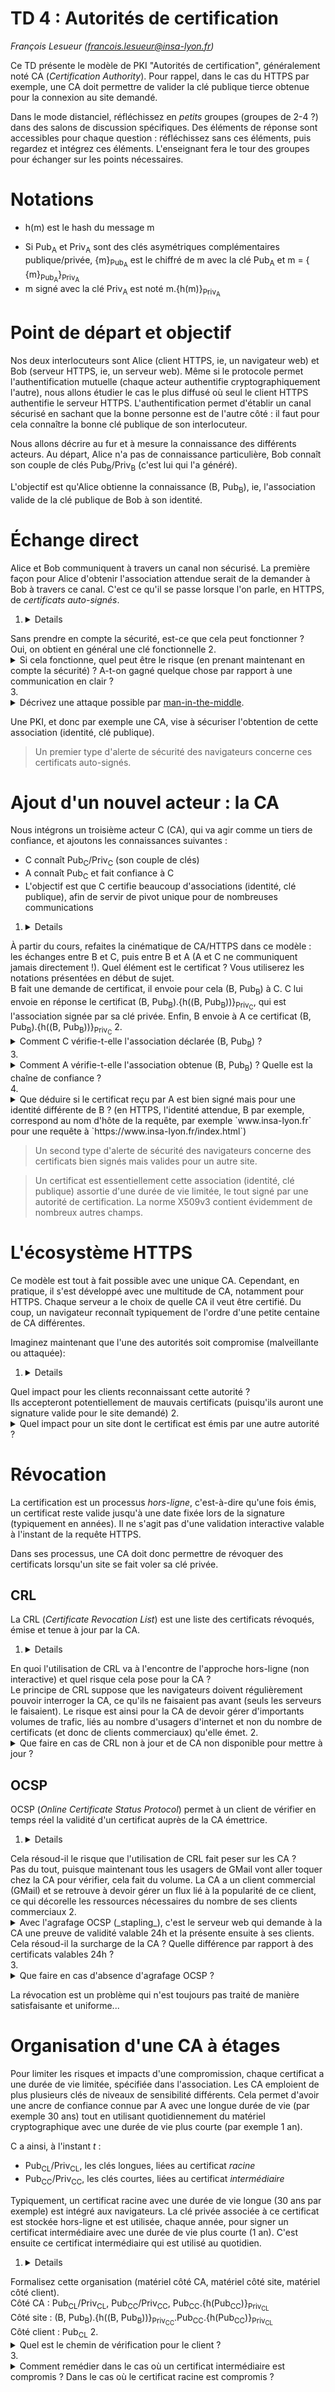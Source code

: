 # TD 4 : Autorités de certification

_François Lesueur ([francois.lesueur@insa-lyon.fr](mailto:francois.lesueur@insa-lyon.fr))_

Ce TD présente le modèle de PKI "Autorités de certification", généralement noté CA (_Certification Authority_). Pour rappel, dans le cas du HTTPS par exemple, une CA doit permettre de valider la clé publique tierce obtenue pour la connexion au site demandé.

Dans le mode distanciel, réfléchissez en _petits_ groupes (groupes de 2-4 ?) dans des salons de discussion spécifiques. Des éléments de réponse sont accessibles pour chaque question : réfléchissez sans ces éléments, puis regardez et intégrez ces éléments. L'enseignant fera le tour des groupes pour échanger sur les points nécessaires.

Notations
=========

* h(m) est le hash du message m
<!-- * Si K<sub>A</sub> est une clé symétrique, {m}<sub>K<sub>A</sub></sub> est le chiffré de m avec la clé K<sub>A</sub>, m = { {m}<sub>K<sub>A</sub></sub>}<sub>K<sub>A</sub></sub> -->
* Si Pub<sub>A</sub> et Priv<sub>A</sub> sont des clés asymétriques complémentaires publique/privée, {m}<sub>Pub<sub>A</sub></sub> est le chiffré de m avec la clé Pub<sub>A</sub> et m = { {m}<sub>Pub<sub>A</sub></sub>}<sub>Priv<sub>A</sub></sub>
* m signé avec la clé Priv<sub>A</sub> est noté m.{h(m)}<sub>Priv<sub>A</sub></sub>


Point de départ et objectif
===========================

Nos deux interlocuteurs sont Alice (client HTTPS, ie, un navigateur web) et Bob (serveur HTTPS, ie, un serveur web). Même si le protocole permet l'authentification mutuelle (chaque acteur authentifie cryptographiquement l'autre), nous allons étudier le cas le plus diffusé où seul le client HTTPS authentifie le serveur HTTPS. L'authentification permet d'établir un canal sécurisé en sachant que la bonne personne est de l'autre côté : il faut pour cela connaître la bonne clé publique de son interlocuteur.

Nous allons décrire au fur et à mesure la connaissance des différents acteurs. Au départ, Alice n'a pas de connaissance particulière, Bob connaît son couple de clés Pub<sub>B</sub>/Priv<sub>B</sub> (c'est lui qui l'a généré).

L'objectif est qu'Alice obtienne la connaissance (B, Pub<sub>B</sub>), ie, l'association valide de la clé publique de Bob à son identité.



Échange direct
==============

Alice et Bob communiquent à travers un canal non sécurisé. La première façon pour Alice d'obtenir l'association attendue serait de la demander à Bob à travers ce canal. C'est ce qu'il se passe lorsque l'on parle, en HTTPS, de _certificats auto-signés_.

1. <details>
<summary>Sans prendre en compte la sécurité, est-ce que cela peut fonctionner ?</summary>
Oui, on obtient en général une clé fonctionnelle
</details>
2. <details>
<summary>Si cela fonctionne, quel peut être le risque (en prenant maintenant en compte la sécurité) ? A-t-on gagné quelque chose par rapport à une communication en clair ?</summary>
S'il y a un attaquant, il peut remplacer la clé sur le chemin. On a en fait rien gagné : soit il n'y a pas d'attaquant sur le chemin, on obtient la bonne clé mais la crypto ne sert pas à grand chose (vu qu'il n'y a pas d'attaquant) ; soit il y a un attaquant et on se fait MitM
</details>
3. <details>
<summary>Décrivez une attaque possible par <a href="https://fr.wikipedia.org/wiki/Attaque_de_l%27homme_du_milieu">man-in-the-middle</a>.</summary>
L'idée est de modifier la clé en chemin et de s'interfacer dans la communication, il faut détailler.
</details>

Une PKI, et donc par exemple une CA, vise à sécuriser l'obtention de cette association (identité, clé publique).

> Un premier type d'alerte de sécurité des navigateurs concerne ces certificats auto-signés.

Ajout d'un nouvel acteur : la CA
========================

Nous intégrons un troisième acteur C (CA), qui va agir comme un tiers de confiance, et ajoutons les connaissances suivantes :

* C connaît Pub<sub>C</sub>/Priv<sub>C</sub> (son couple de clés)
* A connaît Pub<sub>C</sub> et fait confiance à C
* L'objectif est que C certifie beaucoup d'associations (identité, clé publique), afin de servir de pivot unique pour de nombreuses communications

1. <details>
<summary>À partir du cours, refaites la cinématique de CA/HTTPS dans ce modèle : les échanges entre B et C, puis entre B et A (A et C ne communiquent jamais directement !). Quel élément est le certificat ? Vous utiliserez les notations présentées en début de sujet.</summary>
B fait une demande de certificat, il envoie pour cela (B, Pub<sub>B</sub>) à C. C lui envoie en réponse le certificat (B, Pub<sub>B</sub>).{h((B, Pub<sub>B</sub>))}<sub>Priv<sub>C</sub></sub>, qui est l'association signée par sa clé privée. Enfin, B envoie à A ce certificat (B, Pub<sub>B</sub>).{h((B, Pub<sub>B</sub>))}<sub>Priv<sub>C</sub></sub>
</details>
2. <details>
<summary>Comment C vérifie-t-elle l'association déclarée (B, Pub<sub>B</sub>) ?</summary>
Il n'y a pas de cryptographie possible à ce niveau, C ne connaît pas B initialement. Ce sont d'autres moyens : réception d'un mail (est-ce sécurisé ?), coup de téléphone, envoi d'un paquet par internet (mais sans authentifier B, donc). Pas de preuve de validité cryptographique ici, et c'est donc largement perfectible : pas de miracle !
</details>
3. <details>
<summary>Comment A vérifie-t-elle l'association obtenue (B, Pub<sub>B</sub>) ? Quelle est la chaîne de confiance ?</summary>
En vérifiant la signature grâce à Pub<sub>C</sub>. A fait confiance à C, qui a confiance en l'identité de B.
</details>
4. <details>
<summary>Que déduire si le certificat reçu par A est bien signé mais pour une identité différente de B ? (en HTTPS, l'identité attendue, B par exemple, correspond au nom d'hôte de la requête, par exemple `www.insa-lyon.fr` pour une requête à `https://www.insa-lyon.fr/index.html`)</summary>
On en déduit que la réponse ne vient (peut-être) pas du serveur attendu (n'importe qui peut avoir un certificat bien signé pour un autre nom), donc on est pas dans les conditions de sécurité. Le navigateur vérifie que le certificat est valide ET correspond bien à l'identité demandée.
</details>

> Un second type d'alerte de sécurité des navigateurs concerne des certificats bien signés mais valides pour un autre site.

> Un certificat est essentiellement cette association (identité, clé publique) assortie d'une durée de vie limitée, le tout signé par une autorité de certification. La norme X509v3 contient évidemment de nombreux autres champs.

<!--
3. Comment A peut-il obtenir Pub<sub>C</sub> pour faire confiance à C ? Quelle sécurité ?
4. Comment C peut-il vérifier l'association (B, Pub<sub>B</sub>) ? Quelle sécurité ?
-->



L'écosystème HTTPS
==================

Ce modèle est tout à fait possible avec une unique CA. Cependant, en pratique, il s'est développé avec une multitude de CA, notamment pour HTTPS. Chaque serveur a le choix de quelle CA il veut être certifié. Du coup, un navigateur reconnaît typiquement de l'ordre d'une petite centaine de CA différentes.

Imaginez maintenant que l'une des autorités soit compromise (malveillante ou attaquée):

1. <details>
<summary>Quel impact pour les clients reconnaissant cette autorité ?</summary>
Ils accepteront potentiellement de mauvais certificats (puisqu'ils auront une signature valide pour le site demandé)
</details>
2. <details>
<summary>Quel impact pour un site dont le certificat est émis par une autre autorité ?</summary>
Il a perdu aussi, puisque ses usagers, qui reconnaissent cette CA compromise, accepteront potentiellement une autre clé lorsqu'ils tenteront de s'y connecter, il n'a pas la main sur ce que croiront ses usagers
</details>






Révocation
==========

La certification est un processus _hors-ligne_, c'est-à-dire qu'une fois émis, un certificat reste valide jusqu'à une date fixée lors de la signature (typiquement en années). Il ne s'agit pas d'une validation interactive valable à l'instant de la requête HTTPS.

Dans ses processus, une CA doit donc permettre de révoquer des certificats lorsqu'un site se fait voler sa clé privée.

CRL
---

La CRL (_Certificate Revocation List_) est une liste des certificats révoqués, émise et tenue à jour par la CA.

1. <details>
<summary>En quoi l'utilisation de CRL va à l'encontre de l'approche hors-ligne (non interactive) et quel risque cela pose pour la CA ?</summary>
Le principe de CRL suppose que les navigateurs doivent régulièrement pouvoir interroger la CA, ce qu'ils ne faisaient pas avant (seuls les serveurs le faisaient). Le risque est ainsi pour la CA de devoir gérer d'importants volumes de trafic, liés au nombre d'usagers d'internet et non du nombre de certificats (et donc de clients commerciaux) qu'elle émet.
</details>
2. <details>
<summary>Que faire en cas de CRL non à jour et de CA non disponible pour mettre à jour ?</summary>
Bonne question, hein ? On bloque ? On laisse passer dans le doute ? Si on bloque, on a des risques de DoS. Si on laisse passer, un DoS sur la CA permet de duper un usager... Concrètement, pas de très bonne solution, et les CRL pour toutes ces difficultés n'ont jamais été diffusées par les CA pour les certificats classiques (ni, du coup, implémentés dans les navigateurs)
</details>


OCSP
----

OCSP (_Online Certificate Status Protocol_) permet à un client de vérifier en temps réel la validité d'un certificat auprès de la CA émettrice.

1. <details>
<summary>Cela résoud-il le risque que l'utilisation de CRL fait peser sur les CA ?</summary>
Pas du tout, puisque maintenant tous les usagers de GMail vont aller toquer chez la CA pour vérifier, cela fait du volume. La CA a un client commercial (GMail) et se retrouve à devoir gérer un flux lié à la popularité de ce client, ce qui décorelle les ressources nécessaires du nombre de ses clients commerciaux
</details>
2. <details>
<summary>Avec l'agrafage OCSP (_stapling_), c'est le serveur web qui demande à la CA une preuve de validité valable 24h et la présente ensuite à ses clients. Cela résoud-il la surcharge de la CA ? Quelle différence par rapport à des certificats valables 24h ?</summary>
Oui, cela résoud la surcharge. Cela revient au même que des certificats valables 24h, ne nécessitant donc pas vraiment de révocation. La charge de la CA est cette fois proportionnelle au nombre de ses clients commerciaux.
</details>
3. <details>
<summary>Que faire en cas d'absence d'agrafage OCSP ?</summary>
Toujours le même problème. Il faudrait refuser. Mais dans 99% des cas c'est une erreur de gestion. Donc les navigateurs, pour éviter que leurs utilisateurs s'en détournent et en choisissent un autre (guerre de parts de marché), ont tendance à favoriser le fonctionnement et peuvent être laxistes (sur ce point ou d'autre, je n'ai pas vérifié en détail). C'est un vrai point délicat, l'acceptation entraîne évidemment le risque de casser tout l'édifice.
</details>

La révocation est un problème qui n'est toujours pas traité de manière satisfaisante et uniforme...


Organisation d'une CA à étages
==============================

Pour limiter les risques et impacts d'une compromission, chaque certificat a une durée de vie limitée, spécifiée dans l'association. Les CA emploient de plus plusieurs clés de niveaux de sensibilité différents. Cela permet d'avoir une ancre de confiance connue par A avec une longue durée de vie (par exemple 30 ans) tout en utilisant quotidiennement du matériel cryptographique avec une durée de vie plus courte (par exemple 1 an).

C a ainsi, à l'instant _t_ :

* Pub<sub>CL</sub>/Priv<sub>CL</sub>, les clés longues, liées au certificat _racine_
* Pub<sub>CC</sub>/Priv<sub>CC</sub>, les clés courtes, liées au certificat _intermédiaire_

Typiquement, un certificat racine avec une durée de vie longue (30 ans par exemple) est intégré aux navigateurs. La clé privée associée à ce certificat est stockée hors-ligne et est utilisée, chaque année, pour signer un certificat intermédiaire avec une durée de vie plus courte (1 an). C'est ensuite ce certificat intermédiaire qui est utilisé au quotidien.

1. <details>
<summary>Formalisez cette organisation (matériel côté CA, matériel côté site, matériel côté client).</summary>
Côté CA : Pub<sub>CL</sub>/Priv<sub>CL</sub>, Pub<sub>CC</sub>/Priv<sub>CC</sub>, Pub<sub>CC</sub>.{h(Pub<sub>CC</sub>)}<sub>Priv<sub>CL</sub></sub><br>
Côté site : (B, Pub<sub>B</sub>).{h((B, Pub<sub>B</sub>))}<sub>Priv<sub>CC</sub></sub>.Pub<sub>CC</sub>.{h(Pub<sub>CC</sub>)}<sub>Priv<sub>CL</sub></sub><br>
Côté client : Pub<sub>CL</sub>
</details>
2. <details>
<summary>Quel est le chemin de vérification pour le client ?</summary>
Le serveur envoie (B, Pub<sub>B</sub>).{h((B, Pub<sub>B</sub>))}<sub>Priv<sub>CC</sub></sub>.Pub<sub>CC</sub>.{h(Pub<sub>CC</sub>)}<sub>Priv<sub>CL</sub></sub>, qui contient : l'association (B, Pub<sub>B</sub>), sa signature avec la clé Priv<sub>CC</sub>, la clé publique Pub<sub>CC</sub> et la signature de cette clé publique avec la clé Priv<sub>CL</sub><br>
Le client vérifie cette chaîne en partant de Pub<sub>CL</sub>, qui permet de vérifier que Pub<sub>CC</sub> est valide, et ensuite utilise Pub<sub>CC</sub> pour valider (B, Pub<sub>B</sub>)
</details>
3. <details>
<summary>Comment remédier dans le cas où un certificat intermédiaire est compromis ? Dans le cas où le certificat racine est compromis ?</summary>
Intermédiaire : on pourrait le révoquer, si la révocation marchait ;).<br>
Racine : c'est ancré dans la distribution logicielle du navigateur, il faut que l'éditeur du navigateur propose une mise à jour puis que l'utilisateur applique cette mise à jour (assez efficace sur ordinateur, beaucoup moins sur smartphones avec les anciens qui ne reçoivent plus de mise à jour, pire sur l'équipement spécifique industriel/médical/IoT)
</details>
